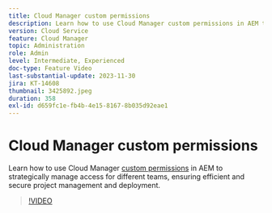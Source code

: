 ```yaml
---
title: Cloud Manager custom permissions
description: Learn how to use Cloud Manager custom permissions in AEM to strategically manage access for different teams, ensuring efficient and secure project management and deployment.
version: Cloud Service
feature: Cloud Manager
topic: Administration
role: Admin
level: Intermediate, Experienced
doc-type: Feature Video
last-substantial-update: 2023-11-30
jira: KT-14608
thumbnail: 3425892.jpeg
duration: 358
exl-id: d659fc1e-fb4b-4e15-8167-8b035d92eae1
---
```

# Cloud Manager custom permissions

Learn how to use Cloud Manager [custom permissions](https://experienceleague.adobe.com/docs/experience-manager-cloud-manager/content/requirements/custom-permissions.html) in AEM to strategically manage access for different teams, ensuring efficient and secure project management and deployment.

>[!VIDEO](https://video.tv.adobe.com/v/3425892/?learn=on)
